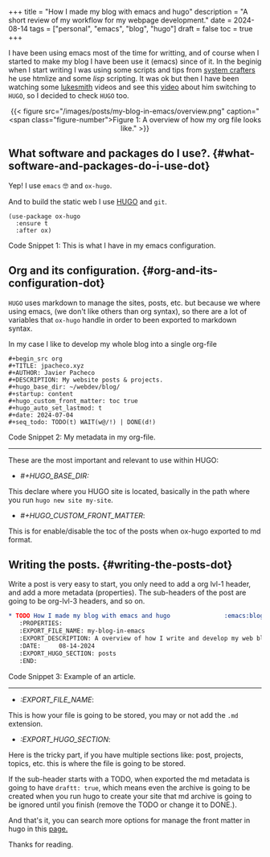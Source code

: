 +++
title = "How I made my blog with emacs and hugo"
description = "A short review of my workflow for my webpage development."
date = 2024-08-14
tags = ["personal", "emacs", "blog", "hugo"]
draft = false
toc = true
+++

<div class="PREVIEW">

I have been using emacs most of the time for writting, and of course when I started to make my blog I have been use it (emacs) since of it. In the beginig when I start writing I was using some scripts and tips from [system crafters](https://systemcrafters.net/) he use htmlize and some _lisp_ scripting. It was ok but then I have been watching some [lukesmith](https://www.youtube.com/@LukeSmithxyz) videos and see this [video](https://www.youtube.com/watch?v=jAXKSKb3etk&pp=ygUOaHVnbyBsdWtlc21pdGg%3D) about him switching to `HUGO`, so I decided to check `HUGO` too.

</div>

<style>.org-center { margin-left: auto; margin-right: auto; text-align: center; }</style>

<div class="org-center">

{{< figure src="/images/posts/my-blog-in-emacs/overview.png" caption="<span class=\"figure-number\">Figure 1: </span>A overview of how my org file looks like." >}}

</div>


## What software and packages do I use?. {#what-software-and-packages-do-i-use-dot}

Yep! I use `emacs` 🤓 and `ox-hugo`.

And to build the static web I use [HUGO](https://gohugo.io/getting-started/quick-start/) and `git`.

```elisp
(use-package ox-hugo
  :ensure t
  :after ox)
```
<div class="src-block-caption">
  <span class="src-block-number">Code Snippet 1:</span>
  This is what I have in my emacs configuration.
</div>


## Org and its configuration. {#org-and-its-configuration-dot}

`HUGO` uses markdown to manage the sites, posts, etc. but because we where using emacs, (we don't like others than org syntax), so there are a lot of variables that `ox-hugo` handle in order to been exported to markdown syntax.

In my case I like to develop my whole blog into a single org-file

```elisp
#+begin_src org
#+TITLE: jpacheco.xyz
#+AUTHOR: Javier Pacheco
#+DESCRIPTION: My website posts & projects.
#+hugo_base_dir: ~/webdev/blog/
#+startup: content
#+hugo_custom_front_matter: toc true
#+hugo_auto_set_lastmod: t
#+date: 2024-07-04
#+seq_todo: TODO(t) WAIT(w@/!) | DONE(d!)
```
<div class="src-block-caption">
  <span class="src-block-number">Code Snippet 2:</span>
  My metadata in my org-file.
</div>

---

These are the most important and relevant to use within HUGO:

-   _#+HUGO_BASE_DIR:_

This declare where you HUGO site is located, basically in the path where you run `hugo new site my-site`.

-   _#+HUGO_CUSTOM_FRONT_MATTER_:

This is for enable/disable the toc of the posts when ox-hugo exported to md format.


## Writing the posts. {#writing-the-posts-dot}

Write a post is very easy to start, you only need to add a org lvl-1 header, and add a more metadata (properties). The sub-headers of the post are going to be org-lvl-3 headers, and so on.

```org
* TODO How I made my blog with emacs and hugo               :emacs:blog:hugo:
   :PROPERTIES:
   :EXPORT_FILE_NAME: my-blog-in-emacs
   :EXPORT_DESCRIPTION: A overview of how I write and develop my web blog using emacs & hugo
   :DATE:     08-14-2024
   :EXPORT_HUGO_SECTION: posts
   :END:
```
<div class="src-block-caption">
  <span class="src-block-number">Code Snippet 3:</span>
  Example of an article.
</div>

---

-   _:EXPORT_FILE_NAME_:

This is how your file is going to be stored, you may or not add the `.md` extension.

-   _:EXPORT_HUGO_SECTION_:

Here is the tricky part, if you have multiple sections like: post, projects, topics, etc. this is where the file is going to be stored.

If the sub-header starts with a TODO, when exported the md metadata is going to have `draftt: true`, which means even the archive is going to be created when you run hugo to create your site that md archive is going to be ignored until you finish (remove the TODO or change it to DONE.).

And that's it, you can search more options for manage the front matter in hugo in this [page.](https://ox-hugo.scripter.co/)

Thanks for reading.
